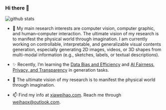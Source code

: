 ### Hi there 👋

![github stats](https://github-readme-stats.vercel.app/api?username=weihaox&show_icons=true&theme=default&hide=issues&count_private=true)
<!--![metrics](https://github.com/weihaox/weihaox/blob/master/metrics.additional.svg)-->

- 🔭 My main research interests are computer vision, computer graphic, and human–computer interaction. The ultimate vision of my research is to manifest the physical world through imagination. I am currently working on controllable, interpretable, and generalizable visual contents generation, especially generating 2D images, videos, or 3D shapes from multi-modal information (e.g., sketches, labels, or textual descriptions).

- ✨ Recently, I’m learning the [Data Bias and Efficiency](https://github.com/weihaox/awesome-image-translation/blob/master/awesome-data-efficiency.md#data-efficiency) and [AI Fairness, Privacy, and Transparency](https://github.com/weihaox/awesome-image-translation/blob/master/awesome-data-efficiency.md#fairness-accountability-privacy-transparency-and-ethics) in generation tasks.

- 🌱 The ultimate vision of my research is to manifest the physical world through imagination.

- 📫 Find my info at [xiaweihao.com](https://xiaweihao.com). Reach me through weihaox@outlook.com.